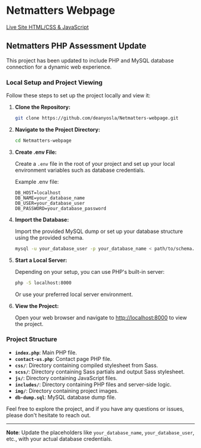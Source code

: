 # Netmatters Webpage

[Live Site HTML/CSS & JavaScript](https://deanyosla.github.io/Netmatters-webpage/)

## Netmatters PHP Assessment Update

This project has been updated to include PHP and MySQL database connection for a dynamic web experience.

### Local Setup and Project Viewing

Follow these steps to set up the project locally and view it:

1. **Clone the Repository:**

    ```bash
    git clone https://github.com/deanyosla/Netmatters-webpage.git
    ```

2. **Navigate to the Project Directory:**

    ```bash
    cd Netmatters-webpage
    ```

3. **Create .env File:**

    Create a `.env` file in the root of your project and set up your local environment variables such as database credentials.

    Example .env file:

    ```env
    DB_HOST=localhost
    DB_NAME=your_database_name
    DB_USER=your_database_user
    DB_PASSWORD=your_database_password
    ```

4. **Import the Database:**

    Import the provided MySQL dump or set up your database structure using the provided schema.

    ```bash
    mysql -u your_database_user -p your_database_name < path/to/schema.sql
    ```

5. **Start a Local Server:**

    Depending on your setup, you can use PHP's built-in server:

    ```bash
    php -S localhost:8000
    ```

    Or use your preferred local server environment.

6. **View the Project:**

    Open your web browser and navigate to [http://localhost:8000](http://localhost:8000) to view the project.

### Project Structure

- **`index.php`**: Main PHP file.
- **`contact-us.php`**: Contact page PHP file.
- **`css/`**: Directory containing compiled stylesheet from Sass.
- **`scss/`**: Directory containing Sass partials and output Sass stylesheet. 
- **`js/`**: Directory containing JavaScript files.
- **`includes/`**: Directory containing PHP files and server-side logic.
- **`img/`**: Directory containing project images.
- **`db-dump.sql`**: MySQL database dump file.

Feel free to explore the project, and if you have any questions or issues, please don't hesitate to reach out.

---

**Note**: Update the placeholders like `your_database_name`, `your_database_user`, etc., with your actual database credentials.



